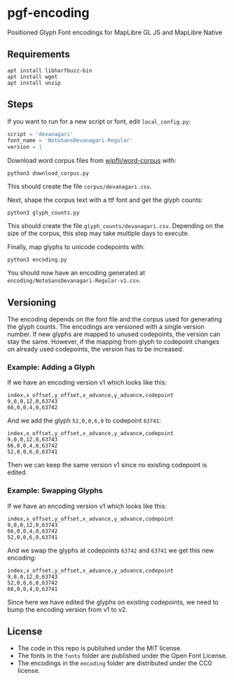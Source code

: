 # pgf-encoding

Positioned Glyph Font encodings for MapLibre GL JS and MapLibre Native

## Requirements

```
apt install libharfbuzz-bin
apt install wget
apt install unzip
```

## Steps

If you want to run for a new script or font, edit `local_config.py`:

```py
script = 'devanagari'
font_name = 'NotoSansDevanagari-Regular'
version = 1
```

Download word corpus files from [wipfli/word-corpus](https://github.com/wipfli/word-corpus) with:

```
python3 download_corpus.py
```

This should create the file `corpus/devanagari.csv`.

Next, shape the corpus text with a ttf font and get the glyph counts:

```
python3 glyph_counts.py
```

This should create the file `glyph_counts/devanagari.csv`. Depending on the size of the corpus, this step may take multiple days to execute.

Finally, map glyphs to unicode codepoints with:

```
python3 encoding.py
```

You should now have an encoding generated at `encoding/NotoSansDevanagari-Regular-v1.csv`.

## Versioning

The encoding depends on the font file and the corpus used for generating the glyph counts. The encodings are versioned with a single version number. If new glyphs are mapped to unused codepoints, the version can stay the same. However, if the mapping from glyph to codepoint changes on already used codepoints, the version has to be increased.

### Example: Adding a Glyph

If we have an encoding version v1 which looks like this:

```
index,x_offset,y_offset,x_advance,y_advance,codepoint
9,0,0,12,0,63743
66,0,0,4,0,63742
```

And we add the glyph `52,0,0,6,0` to codepoint `63741`:

```
index,x_offset,y_offset,x_advance,y_advance,codepoint
9,0,0,12,0,63743
66,0,0,4,0,63742
52,0,0,6,0,63741
```

Then we can keep the same version v1 since no existing codepoint is edited.

### Example: Swapping Glyphs

If we have an encoding version v1 which looks like this:

```
index,x_offset,y_offset,x_advance,y_advance,codepoint
9,0,0,12,0,63743
66,0,0,4,0,63742
52,0,0,6,0,63741
```

And we swap the glyphs at codepoints `63742` and `63741` we get this new encoding:

```
index,x_offset,y_offset,x_advance,y_advance,codepoint
9,0,0,12,0,63743
52,0,0,6,0,63742
66,0,0,4,0,63741
```

Since here we have edited the glyphs on existing codepoints, we need to bump the encoding version from v1 to v2.

## License

- The code in this repo is published under the MIT license.
- The fonts in the `fonts` folder are published under the Open Font License.
- The encodings in the `encoding` folder are distributed under the CC0 license.
